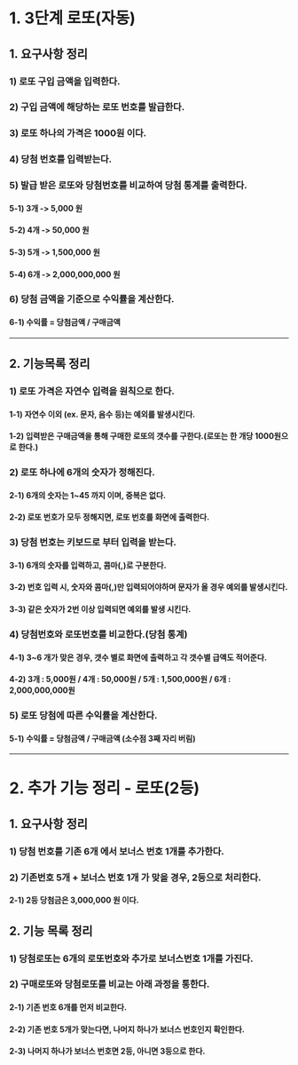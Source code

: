 # 1. 3단계 로또(자동)

## 1. 요구사항 정리

### 1) 로또 구입 금액을 입력한다.

### 2) 구입 금액에 해당하는 로또 번호를 발급한다.

### 3) 로또 하나의 가격은 1000원 이다.

### 4) 당첨 번호를 입력받는다.

### 5) 발급 받은 로또와 당첨번호를 비교하여 당첨 통계를 출력한다.
#### 5-1) 3개 -> 5,000 원
#### 5-2) 4개 -> 50,000 원
#### 5-3) 5개 -> 1,500,000 원
#### 5-4) 6개 -> 2,000,000,000 원

### 6) 당첨 금액을 기준으로 수익률을 계산한다.
#### 6-1) 수익률 = 당첨금액 / 구매금액

--------------------------------------------------------

## 2. 기능목록 정리
### 1) 로또 가격은 자연수 입력을 원칙으로 한다.
#### 1-1) 자연수 이외 (ex. 문자, 음수 등)는 예외를 발생시킨다.
#### 1-2) 입력받은 구매금액을 통해 구매한 로또의 갯수를 구한다.(로또는 한 개당 1000원으로 한다.)

### 2) 로또 하나에 6개의 숫자가 정해진다.
#### 2-1) 6개의 숫자는 1~45 까지 이며, 중복은 없다.
#### 2-2) 로또 번호가 모두 정해지면, 로또 번호를 화면에 출력한다.

### 3) 당첨 번호는 키보드로 부터 입력을 받는다.
#### 3-1) 6개의 숫자를 입력하고, 콤마(,)로 구분한다.
#### 3-2) 번호 입력 시, 숫자와 콤마(,)만 입력되어야하며 문자가 올 경우 예외를 발생시킨다.
#### 3-3) 같은 숫자가 2번 이상 입력되면 예외를 발생 시킨다.

### 4) 당첨번호와 로또번호를 비교한다.(당첨 통계)
#### 4-1) 3~6 개가 맞은 경우, 갯수 별로 화면에 출력하고 각 갯수별 급액도 적어준다.
#### 4-2) 3개 : 5,000원 / 4개 : 50,000원 / 5개 : 1,500,000원 / 6개 : 2,000,000,000원

### 5) 로또 당첨에 따른 수익률을 계산한다.
#### 5-1) 수익률 = 당첨금액 / 구매금액 (소수점 3째 자리 버림)

---------------------------------------------------------

# 2. 추가 기능 정리 - 로또(2등)

## 1. 요구사항 정리
### 1) 당첨 번호를 기존 6개 에서 보너스 번호 1개를 추가한다.
### 2) 기존번호 5개 + 보너스 번호 1개 가 맞을 경우, 2등으로 처리한다.
#### 2-1) 2등 당첨금은 3,000,000 원 이다.

## 2. 기능 목록 정리
### 1) 당첨로또는 6개의 로또번호와 추가로 보너스번호 1개를 가진다.

### 2) 구매로또와 당첨로또를 비교는 아래 과정을 통한다.
#### 2-1) 기존 번호 6개를 먼저 비교한다.
#### 2-2) 기존 번호 5개가 맞는다면, 나머지 하나가 보너스 번호인지 확인한다.
#### 2-3) 나머지 하나가 보너스 번호면 2등, 아니면 3등으로 한다.

